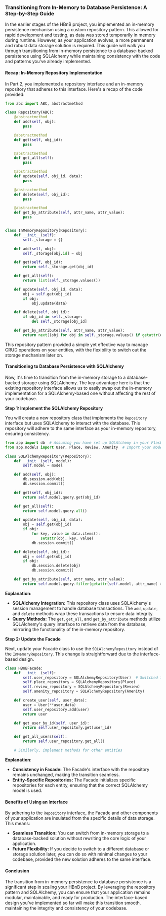 ### Transitioning from In-Memory to Database Persistence: A Step-by-Step Guide

In the earlier stages of the HBnB project, you implemented an in-memory persistence mechanism using a custom repository pattern. This allowed for rapid development and testing, as data was stored temporarily in memory during runtime. However, as your application evolves, a more permanent and robust data storage solution is required. This guide will walk you through transitioning from in-memory persistence to a database-backed persistence using SQLAlchemy while maintaining consistency with the code and patterns you've already implemented.

#### Recap: In-Memory Repository Implementation

In Part 2, you implemented a repository interface and an in-memory repository that adheres to this interface. Here's a recap of the code provided:

```python
from abc import ABC, abstractmethod

class Repository(ABC):
    @abstractmethod
    def add(self, obj):
        pass

    @abstractmethod
    def get(self, obj_id):
        pass

    @abstractmethod
    def get_all(self):
        pass

    @abstractmethod
    def update(self, obj_id, data):
        pass

    @abstractmethod
    def delete(self, obj_id):
        pass

    @abstractmethod
    def get_by_attribute(self, attr_name, attr_value):
        pass


class InMemoryRepository(Repository):
    def __init__(self):
        self._storage = {}

    def add(self, obj):
        self._storage[obj.id] = obj

    def get(self, obj_id):
        return self._storage.get(obj_id)

    def get_all(self):
        return list(self._storage.values())

    def update(self, obj_id, data):
        obj = self.get(obj_id)
        if obj:
            obj.update(data)

    def delete(self, obj_id):
        if obj_id in self._storage:
            del self._storage[obj_id]

    def get_by_attribute(self, attr_name, attr_value):
        return next((obj for obj in self._storage.values() if getattr(obj, attr_name) == attr_value), None)
```

This repository pattern provided a simple yet effective way to manage CRUD operations on your entities, with the flexibility to switch out the storage mechanism later on.

#### Transitioning to Database Persistence with SQLAlchemy

Now, it's time to transition from the in-memory storage to a database-backed storage using SQLAlchemy. The key advantage here is that the existing repository interface allows us to easily swap out the in-memory implementation for a SQLAlchemy-based one without affecting the rest of your codebase.

**Step 1: Implement the SQLAlchemy Repository**

You will create a new repository class that implements the `Repository` interface but uses SQLAlchemy to interact with the database. This repository will adhere to the same interface as your in-memory repository, ensuring consistency.

```python
from app import db  # Assuming you have set up SQLAlchemy in your Flask app
from app.models import User, Place, Review, Amenity  # Import your models

class SQLAlchemyRepository(Repository):
    def __init__(self, model):
        self.model = model

    def add(self, obj):
        db.session.add(obj)
        db.session.commit()

    def get(self, obj_id):
        return self.model.query.get(obj_id)

    def get_all(self):
        return self.model.query.all()

    def update(self, obj_id, data):
        obj = self.get(obj_id)
        if obj:
            for key, value in data.items():
                setattr(obj, key, value)
            db.session.commit()

    def delete(self, obj_id):
        obj = self.get(obj_id)
        if obj:
            db.session.delete(obj)
            db.session.commit()

    def get_by_attribute(self, attr_name, attr_value):
        return self.model.query.filter(getattr(self.model, attr_name) == attr_value).first()
```

**Explanation:**

- **SQLAlchemy Integration:** This repository class uses SQLAlchemy's session management to handle database transactions. The `add`, `update`, and `delete` methods wrap these transactions to ensure data integrity.
- **Query Methods:** The `get`, `get_all`, and `get_by_attribute` methods utilize SQLAlchemy's query interface to retrieve data from the database, mirroring the functionality of the in-memory repository.

**Step 2: Update the Facade**

Next, update your Facade class to use the `SQLAlchemyRepository` instead of the `InMemoryRepository`. This change is straightforward due to the interface-based design.

```python
class HBnBFacade:
    def __init__(self):
        self.user_repository = SQLAlchemyRepository(User)  # Switched to SQLAlchemyRepository
        self.place_repository = SQLAlchemyRepository(Place)
        self.review_repository = SQLAlchemyRepository(Review)
        self.amenity_repository = SQLAlchemyRepository(Amenity)

    def create_user(self, user_data):
        user = User(**user_data)
        self.user_repository.add(user)
        return user

    def get_user_by_id(self, user_id):
        return self.user_repository.get(user_id)

    def get_all_users(self):
        return self.user_repository.get_all()

    # Similarly, implement methods for other entities
```

**Explanation:**

- **Consistency in Facade:** The Facade's interface with the repository remains unchanged, making the transition seamless.
- **Entity-Specific Repositories:** The Facade initializes specific repositories for each entity, ensuring that the correct SQLAlchemy model is used.

#### Benefits of Using an Interface

By adhering to the `Repository` interface, the Facade and other components of your application are insulated from the specific details of data storage. This means:

- **Seamless Transition:** You can switch from in-memory storage to a database-backed solution without rewriting the core logic of your application.
- **Future Flexibility:** If you decide to switch to a different database or storage solution later, you can do so with minimal changes to your codebase, provided the new solution adheres to the same interface.

#### Conclusion

The transition from in-memory persistence to database persistence is a significant step in scaling your HBnB project. By leveraging the repository pattern and SQLAlchemy, you can ensure that your application remains modular, maintainable, and ready for production. The interface-based design you've implemented so far will make this transition smooth, maintaining the integrity and consistency of your codebase.

